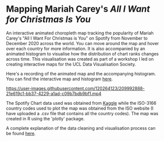 # Mapping Mariah Carey's <i>All I Want for Christmas Is You</i>
An interactive animated choropleth map tracking the popularity of Mariah Carey's "All I Want For Christmas is You" on Spotify from November to December 2020 across the world. You can move around the map and hover over each country for more information. It is also accompanied by an animated histogram to visualise how the distribution of chart ranks changes across time. This visualisation was created as part of a workshop I led on creating interactive maps for the UCL Data Visualisation Society.

Here's a recording of the animated map and the accompanying histogram. You can find the interactive map and histogram <a href = " " target = "_blank">here</a>.



https://user-images.githubusercontent.com/120264123/209992888-21e619c1-bb37-4229-a1ad-c09b7bdb9bf1.mp4



The Spotify Chart data used was obtained from <a href = "https://www.kaggle.com/datasets/dhruvildave/spotify-charts?select=charts.csv">Kaggle</a> while the ISO-3166 country codes used to plot the map was obtained from the ISO website (I have uploaded a .csv file that contains all the country codes). The map was created in R using the 'plotly' package.

A complete explanation of the data cleaning and visualisation process can be found <a href = "https://brendonkoh-portfolio.netlify.app/projects/how-popular-is-all-i-want-for-christmas-is-you/">here</a>.
